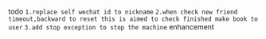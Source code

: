 todo
    ``1.replace self wechat id to nickname``
    ``2.when check new friend timeout,backward to reset
    this is aimed to check finished make book to user``
    ``3.add stop exception to stop the machine``
enhancement
    
